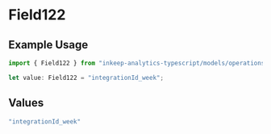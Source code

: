 # Field122

## Example Usage

```typescript
import { Field122 } from "inkeep-analytics-typescript/models/operations";

let value: Field122 = "integrationId_week";
```

## Values

```typescript
"integrationId_week"
```